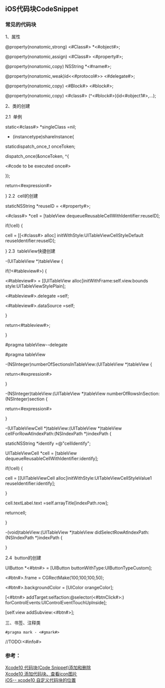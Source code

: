 ##  iOS代码块CodeSnippet

### 常见的代码块
1、属性

@property(nonatomic,strong) <#Class#> *<#object#>;

@property(nonatomic,assign) <#Class#> <#property#>;

@property(nonatomic,copy) NSString *<#name#>;

@property(nonatomic,weak)id<<#protocol#>> <#delegate#>;

@property(nonatomic,copy) <#Block#> <#block#>;

@property(nonatomic,copy) <#class#> (^<#block#>)(id<#object1#>,...);

2、类的创建

2.1  单例

static<#class#> *singleClass =nil;

+ (instancetype)shareInstance{

staticdispatch_once_t onceToken;

dispatch_once(&onceToken, ^{

<#code to be executed once#>

});

return<#expression#>

}
2.2  cell的创建

staticNSString *reuseID = <#property#>;

<#class#> *cell = [tableView dequeueReusableCellWithIdentifier:reuseID];

if(!cell) {

cell = [[<#class#> alloc] initWithStyle:UITableViewCellStyleDefault reuseIdentifier:reuseID];

}
2.3  tableView快捷创建

-(UITableView *)tableView {

if(!<#tableview#>) {

<#tableview#> = [[UITableView alloc]initWithFrame:self.view.bounds style:UITableViewStylePlain];

<#tableview#>.delegate =self;

<#tableview#>.dataSource =self;

}

return<#tableview#>;

}

#pragma tableView--delegate

#pragma tableView

-(NSInteger)numberOfSectionsInTableView:(UITableView *)tableView {

return<#expression#>

}

-(NSInteger)tableView:(UITableView *)tableView numberOfRowsInSection:(NSInteger)section {

return<#expression#>

}

-(UITableViewCell *)tableView:(UITableView *)tableView cellForRowAtIndexPath:(NSIndexPath *)indexPath {

staticNSString *identify =@"cellIdentify";

UITableViewCell *cell = [tableView dequeueReusableCellWithIdentifier:identify];

if(!cell) {

cell = [[UITableViewCell alloc]initWithStyle:UITableViewCellStyleValue1 reuseIdentifier:identify];

}

cell.textLabel.text =self.arrayTitle[indexPath.row];

returncell;

}

-(void)tableView:(UITableView *)tableView didSelectRowAtIndexPath:(NSIndexPath *)indexPath {

}

2.4  button的创建

UIButton *<#btn#> = [UIButton buttonWithType:UIButtonTypeCustom];

<#btn#>.frame = CGRectMake(100,100,100,50);

<#btn#>.backgroundColor = [UIColor orangeColor];

[<#btn#> addTarget:selfaction:@selector(<#btnClick#>:) forControlEvents:UIControlEventTouchUpInside];

[self.view addSubview:<#btn#>];


三、书签、注释类

`#pragma mark - <#gmark#>`

//TODO:<#info#>





### 参考：
[Xcode10 代码块(Code Snippet)添加和删除](https://blog.csdn.net/lg767201403/article/details/82761448?utm_source=blogxgwz1)  
[Xcode10 添加代码块、查看icon图片](https://blog.csdn.net/zxtc19920/article/details/82783311?utm_source=blogxgwz0)  
[iOS-- xcode10 自定义代码块的位置](https://blog.csdn.net/iotjin/article/details/49871085)  
